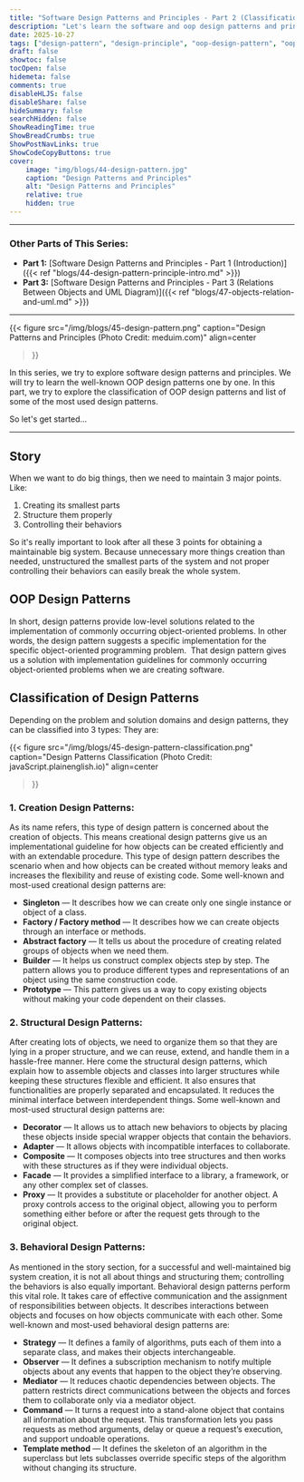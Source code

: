 ```yaml
---
title: "Software Design Patterns and Principles - Part 2 (Classification and Most Used Design Patterns)"
description: "Let's learn the software and oop design patterns and principles!"
date: 2025-10-27
tags: ["design-pattern", "design-principle", "oop-design-pattern", "oop-design-principle", "software-design-pattern"]
draft: false
showtoc: false
tocOpen: false
hidemeta: false
comments: true
disableHLJS: false
disableShare: false
hideSummary: false
searchHidden: false
ShowReadingTime: true
ShowBreadCrumbs: true
ShowPostNavLinks: true
ShowCodeCopyButtons: true
cover:
    image: "img/blogs/44-design-pattern.jpg"
    caption: "Design Patterns and Principles"
    alt: "Design Patterns and Principles"
    relative: true
    hidden: true
---
```


---
### Other Parts of This Series:
- **Part 1:** [Software Design Patterns and Principles - Part 1 (Introduction)]({{< ref "blogs/44-design-pattern-principle-intro.md" >}})
- **Part 3:** [Software Design Patterns and Principles - Part 3 (Relations Between Objects and UML Diagram)]({{< ref "blogs/47-objects-relation-and-uml.md" >}})
---

{{< figure
    src="/img/blogs/45-design-pattern.png"
    caption="Design Patterns and Principles (Photo Credit: meduim.com)"
    align=center
>}}

In this series, we try to explore software design patterns and principles. We will try to learn the well-known OOP design patterns one by one. In this part, we try to explore the classification of OOP design patterns and list of some of the most used design patterns.

So let's get started...

---

## Story
When we want to do big things, then we need to maintain 3 major points. Like: 
1. Creating its smallest parts
2. Structure them properly
3. Controlling their behaviors

So it's really important to look after all these 3 points for obtaining a maintainable big system. Because unnecessary more things creation than needed, unstructured the smallest parts of the system and not proper controlling their behaviors can easily break the whole system.

## OOP Design Patterns
In short, design patterns provide low-level solutions related to the implementation of commonly occurring object-oriented problems. In other words, the design pattern suggests a specific implementation for the specific object-oriented programming problem.  That design pattern gives us a solution with implementation guidelines for commonly occurring object-oriented problems when we are creating software.

## Classification of Design Patterns
Depending on the problem and solution domains and design patterns, they can be classified into 3 types: They are:


{{< figure
    src="/img/blogs/45-design-pattern-classification.png"
    caption="Design Patterns Classification (Photo Credit: javaScript.plainenglish.io)"
    align=center
>}}

### 1. Creation Design Patterns:
As its name refers, this type of design pattern is concerned about the creation of objects. This means creational design patterns give us an implementational guideline for how objects can be created efficiently and with an extendable procedure. This type of design pattern describes the scenario when and how objects can be created without memory leaks and increases the flexibility and reuse of existing code. Some well-known and most-used creational design patterns are:
- **Singleton** — It describes how we can create only one single instance or object of a class.
- **Factory / Factory method** — It describes how we can create objects through an interface or methods.
- **Abstract factory** — It tells us about the procedure of creating related groups of objects when we need them.
- **Builder** — It helps us construct complex objects step by step. The pattern allows you to produce different types and representations of an object using the same construction code.
- **Prototype** — This pattern gives us a way to copy existing objects without making your code dependent on their classes.

### 2. Structural Design Patterns:
After creating lots of objects, we need to organize them so that they are lying in a proper structure, and we can reuse, extend, and handle them in a hassle-free manner. Here come the structural design patterns, which explain how to assemble objects and classes into larger structures while keeping these structures flexible and efficient. It also ensures that functionalities are properly separated and encapsulated. It reduces the minimal interface between interdependent things. Some well-known and most-used structural design patterns are:
- **Decorator** — It allows us to attach new behaviors to objects by placing these objects inside special wrapper objects that contain the behaviors.
- **Adapter** — It allows objects with incompatible interfaces to collaborate.
- **Composite** — It composes objects into tree structures and then works with these structures as if they were individual objects.
- **Facade** — It provides a simplified interface to a library, a framework, or any other complex set of classes.
- **Proxy** — It provides a substitute or placeholder for another object. A proxy controls access to the original object, allowing you to perform something either before or after the request gets through to the original object.

### 3. Behavioral Design Patterns:
As mentioned in the story section, for a successful and well-maintained big system creation, it is not all about things and structuring them; controlling the behaviors is also equally important. Behavioral design patterns perform this vital role. It takes care of effective communication and the assignment of responsibilities between objects. It describes interactions between objects and focuses on how objects communicate with each other. Some well-known and most-used behavioral design patterns are:
- **Strategy** — It defines a family of algorithms, puts each of them into a separate class, and makes their objects interchangeable.
- **Observer** — It defines a subscription mechanism to notify multiple objects about any events that happen to the object they’re observing.
- **Mediator** — It reduces chaotic dependencies between objects. The pattern restricts direct communications between the objects and forces them to collaborate only via a mediator object.
- **Command** — It turns a request into a stand-alone object that contains all information about the request. This transformation lets you pass requests as method arguments, delay or queue a request’s execution, and support undoable operations.
- **Template method** — It defines the skeleton of an algorithm in the superclass but lets subclasses override specific steps of the algorithm without changing its structure.